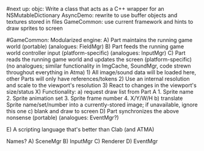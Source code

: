 #next up:
objc:  Write a class that acts as a C++ wrapper for an NSMutableDictionary
AsyncDemo:  rewrite to use buffer objects and textures stored in files
GameCommon:  use current framework and hints to draw sprites to screen

#GameCommon:
Modularized engine:
A) Part maintains the running game world (portable)
	(analogues:  FieldMgr)
B) Part feeds the running game world controller input (platform-specific)
	(analogues:  InputMgr)
C) Part reads the running game world and updates the screen (platform-specific)
	(no analogues; similar functionality in ImgCache, SoundMgr, code strewn
	throughout everything in Atma)
	1) All image/sound data will be loaded here, other Parts will only have
	   references/tokens
	2) Use an internal resolution and scale to the viewport's resolution
	3) React to changes in the viewport's size/status
	X) Functionality:
		a) request draw list from Part A
			1.	Sprite name
			2.	Sprite animation set
			3.	Sprite frame number
			4.	X/Y/W/H
		b) translate Sprite name/set/number into a currently-stored
		   image; if unavailable, ignore this one
		c) blank and draw to screen
D) Part synchronizes the above nonsense (portable)
	(analogues:  EventMgr?)

E) A scripting language that's better than Clab (and ATMA)

Names?
A)	SceneMgr
B)	InputMgr
C)	Renderer
D)	EventMgr
